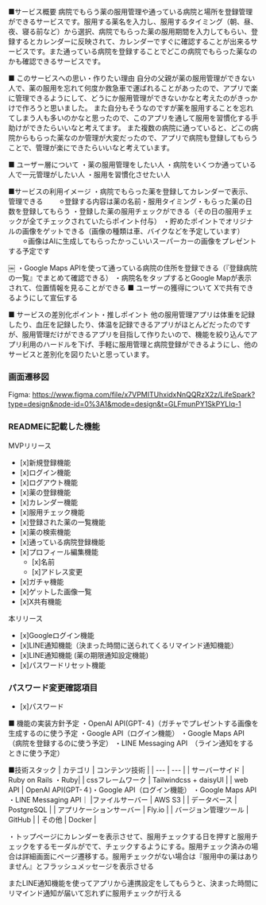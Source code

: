 ■サービス概要
病院でもらう薬の服用管理や通っている病院と場所を登録管理ができるサービスです。服用する薬名を入力し、服用するタイミング（朝、昼、夜、寝る前など）から選択、病院でもらった薬の服用期間を入力してもらい、登録するとカレンダーに反映されて、カレンダーですぐに確認することが出来るサービスです。また通っている病院を登録することでどこの病院でもらった薬なのかも確認できるサービスです。

■ このサービスへの思い・作りたい理由
自分の父親が薬の服用管理ができない人で、薬の服用を忘れて何度か救急車で運ばれることがあったので、アプリで楽に管理できるようにして、どうにか服用管理ができないかなと考えたのがきっかけで作ろうと思いました。
また自分もそうなのですが薬を服用することを忘れてしまう人も多いのかなと思ったので、このアプリを通して服用を習慣化する手助けができたらいいなと考えてます。
また複数の病院に通っていると、どこの病院からもらった薬なのか管理が大変だったので、アプリで病院も登録してもらうことで、管理が楽にできたらいいなと考えています。

■ ユーザー層について
・薬の服用管理をしたい人
・病院をいくつか通っている人で一元管理がしたい人
・服用を習慣化させたい人

■サービスの利用イメージ
・病院でもらった薬を登録してカレンダーで表示、管理できる
　　⚪︎登録する内容は薬の名前・服用タイミング・もらった薬の日数を登録してもらう
・登録した薬の服用チェックができる（その日の服用チェックが全てチェックされていたらポイント付与）
・貯めたポイントでオリジナルの画像をゲットできる（画像の種類は車、バイクなどを予定しています）
　　⚪︎画像はAIに生成してもらったかっこいいスーパーカーの画像をプレゼントする予定です

￼
・Google Maps APIを使って通っている病院の住所を登録できる（『登録病院の一覧』でまとめて確認できる）
・病院名をタップするとGoogle Mapが表示されて、位置情報を見ることができる
■ ユーザーの獲得について
Xで共有できるようにして宣伝する

■ サービスの差別化ポイント・推しポイント
他の服用管理アプリは体重を記録したり、血圧を記録したり、体温を記録できるアプリがほとんどだったのですが、服用管理だけができるアプリを目指して作りたいので、機能を絞り込んでアプリ利用のハードルを下げ、手軽に服用管理と病院登録ができるようにし、他のサービスと差別化を図りたいと思っています。

### 画面遷移図
Figma: https://www.figma.com/file/x7VPMITUhxidxNnQQRzX2z/LifeSpark?type=design&node-id=0%3A1&mode=design&t=GLFmunPY1SkPYLIq-1
　　
### READMEに記載した機能
MVPリリース
- [x]新規登録機能
- [x]ログイン機能
- [x]ログアウト機能
- [x]薬の登録機能
- [x]カレンダー機能
- [x]服用チェック機能
- [x]登録された薬の一覧機能
- [x]薬の検索機能
- [x]通っている病院登録機能
- [x]プロフィール編集機能
    - [x]名前
    - [x]アドレス変更
- [x]ガチャ機能
- [x]ゲットした画像一覧
- [x]X共有機能


本リリース
- [x]Googleログイン機能
- [x]LINE通知機能（決まった時間に送られてくるリマインド通知機能）
- [x]LINE通知機能 (薬の期限通知設定機能)
- [x]パスワードリセット機能

### パスワード変更確認項目
- [x]パスワード


■ 機能の実装方針予定
・OpenAI API(GPT-４)（ガチャでプレゼントする画像を生成するのに使う予定
・Google API（ログイン機能） 
・Google Maps API （病院を登録するのに使う予定）
・LINE Messaging API　（ライン通知をするときに使う予定）

■技術スタック
| カテゴリ | コンテンツ技術 |
| --- | --- |
| サーバーサイド | Ruby on Rails ・Ruby|
| cssフレームワーク | Tailwindcss + daisyUI |
| web API | OpenAI API(GPT-４)・Google API（ログイン機能） ・Google Maps API ・LINE Messaging API｜
|ファイルサーバー | AWS S3 |
| データベース | PostgreSQL |
| アプリケーションサーバー | Fly.io |
| バージョン管理ツール | GitHub |
| その他 | Docker |


・トップページにカレンダーを表示させて、服用チェックする日を押すと服用チェックをするモーダルがでて、チェックするようにする。服用チェック済みの場合は詳細画面にページ遷移する。服用チェックがない場合は『服用中の薬はありません』とフラッシュメッセージを表示させる

またLINE通知機能を使ってアプリから連携設定をしてもらうと、決まった時間にリマインド通知が届いて忘れずに服用チェックが行える